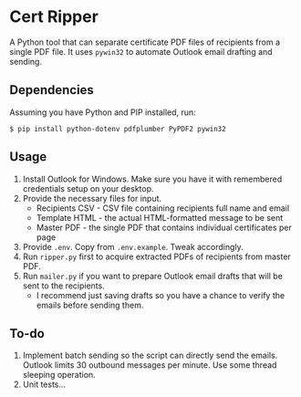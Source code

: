 # Cert Ripper

A Python tool that can separate certificate PDF files of recipients from a single PDF file. It uses `pywin32` to automate Outlook email drafting and sending.

## Dependencies

Assuming you have Python and PIP installed, run:
```
$ pip install python-dotenv pdfplumber PyPDF2 pywin32
```

## Usage

1. Install Outlook for Windows. Make sure you have it with remembered credentials setup on your desktop.
2. Provide the necessary files for input.
   - Recipients CSV - CSV file containing recipients full name and email
   - Template HTML - the actual HTML-formatted message to be sent
   - Master PDF - the single PDF that contains individual certificates per page
3. Provide `.env`. Copy from `.env.example`. Tweak accordingly.
4. Run `ripper.py` first to acquire extracted PDFs of recipients from master PDF.
5. Run `mailer.py` if you want to prepare Outlook email drafts that will be sent to the recipients.
   - I recommend just saving drafts so you have a chance to verify the emails before sending them.

## To-do

1. Implement batch sending so the script can directly send the emails. Outlook limits 30 outbound messages per minute. Use some thread sleeping operation.
2. Unit tests...

